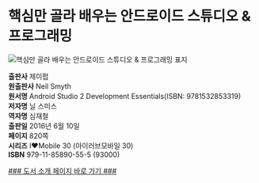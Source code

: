   
# 핵심만 골라 배우는 안드로이드 스튜디오 & 프로그래밍
  
 ![핵심만 골라 배우는 안드로이드 스튜디오 & 프로그래밍 표지](http://image.yes24.com/momo/TopCate816/MidCate008/81575949.jpg)
  
**출판사** 제이펍  
**원출판사** Neil Smyth  
**원서명** Android Studio 2 Development Essentials(ISBN: 9781532853319)  
**저자명** 닐 스미스  
**역자명** 심재철  
**출판일** 2016년 6월 10일  
**페이지** 820쪽  
**시리즈** I♥Mobile 30 (아이러브모바일 30)  
**ISBN** 979-11-85890-55-5 (93000)  

[### 도서 소개 페이지 바로 가기 ###](http://jpub.tistory.com/583)  


